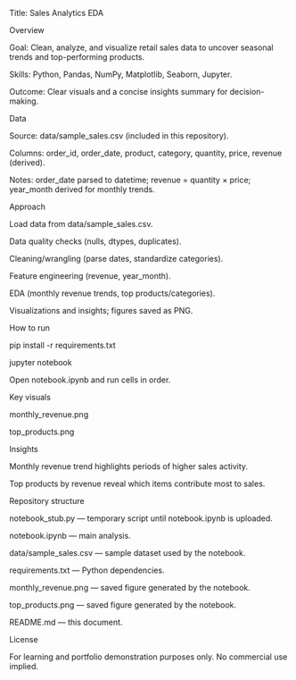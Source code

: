Title: Sales Analytics EDA

Overview

Goal: Clean, analyze, and visualize retail sales data to uncover seasonal trends and top-performing products.

Skills: Python, Pandas, NumPy, Matplotlib, Seaborn, Jupyter.

Outcome: Clear visuals and a concise insights summary for decision-making.

Data

Source: data/sample_sales.csv (included in this repository).

Columns: order_id, order_date, product, category, quantity, price, revenue (derived).

Notes: order_date parsed to datetime; revenue = quantity × price; year_month derived for monthly trends.

Approach

Load data from data/sample_sales.csv.

Data quality checks (nulls, dtypes, duplicates).

Cleaning/wrangling (parse dates, standardize categories).

Feature engineering (revenue, year_month).

EDA (monthly revenue trends, top products/categories).

Visualizations and insights; figures saved as PNG.

How to run

pip install -r requirements.txt

jupyter notebook

Open notebook.ipynb and run cells in order.

Key visuals

monthly_revenue.png

top_products.png

Insights

Monthly revenue trend highlights periods of higher sales activity.

Top products by revenue reveal which items contribute most to sales.

Repository structure

notebook_stub.py — temporary script until notebook.ipynb is uploaded.

notebook.ipynb — main analysis.

data/sample_sales.csv — sample dataset used by the notebook.

requirements.txt — Python dependencies.

monthly_revenue.png — saved figure generated by the notebook.

top_products.png — saved figure generated by the notebook.

README.md — this document.

License

For learning and portfolio demonstration purposes only. No commercial use implied.
